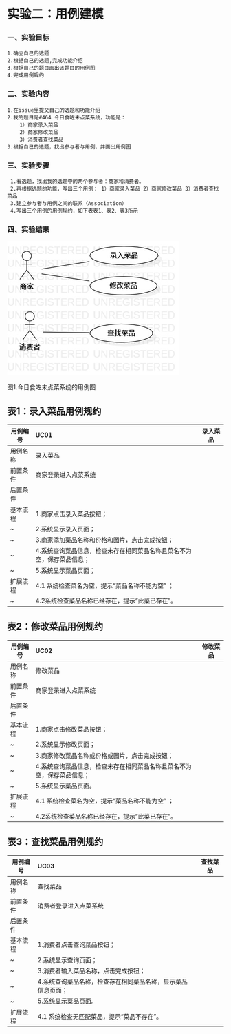 # 实验二：用例建模

### 一、实验目标
    1.确立自己的选题
    2.根据自己的选题,完成功能介绍
    3.根据自己的题目画出该题目的用例图
    4.完成用例规约
    

### 二、实验内容
    1.在issue里提交自己的选题和功能介绍
    2.我的题目是#464 今日食咗未点菜系统，功能是：
        1）商家录入菜品
        2）商家修改菜品
        3）消费者查找菜品
    3.根据自己的选题，找出参与者与用例，并画出用例图
       
 ### 三、实验步骤
     1.看选题，找出我的选题中的两个参与者：商家和消费者。
     2.再根据选题的功能，写出三个用例： 1）商家录入菜品 2）商家修改菜品 3）消费者查找菜品
     3.建立参与者与用例之间的联系（Association）
     4.写出三个用例的用例规约，如下表表1、表2、表3所示

### 四、实验结果

![用例图3](./Lab2_UseCaseDiagram3.jpg)
  
  
    
  
  图1.今日食咗未点菜系统的用例图


## 表1：录入菜品用例规约  

用例编号  | UC01 | 录入菜品  
-|:-|-  
用例名称  | 录入菜品  |   
前置条件  | 商家登录进入点菜系统     |  
后置条件  |      |   
基本流程  | 1.商家点击录入菜品按钮；  |  
~| 2.系统显示录入页面；  |   
~| 3.商家添加菜品名称和价格和图片，点击完成按钮；   |   
~| 4.系统查询菜品信息，检查未存在相同菜品名称且菜名不为空，保存菜品信息；   |   
~| 5.系统显示菜品页面；   |  
扩展流程  | 4.1 系统检查菜名为空，提示“菜品名称不能为空” ；  |    
~| 4.2系统检查菜品名称已经存在，提示“此菜已存在”。 |  


## 表2：修改菜品用例规约  

用例编号  | UC02 | 修改菜品  
-|:-|-  
用例名称  | 修改菜品  |   
前置条件  | 商家登录进入点菜系统     |  
后置条件  |      |    
基本流程  | 1.商家点击修改菜品按钮；  |
~| 2.系统显示修改页面；  |   
~| 3.商家修改菜品名称或价格或图片，点击完成按钮；   |   
~| 4.系统查询菜品信息，检查未存在相同菜品名称且菜名不为空，保存菜品信息；  |   
~| 5.系统显示菜品页面。   |  
扩展流程  | 4.1 系统检查菜名为空，提示“菜品名称不能为空” ；  |   
~| 4.2系统检查菜品名称已经存在，提示“此菜已存在”。 |  


## 表3：查找菜品用例规约  

用例编号  | UC03 | 查找菜品  
-|:-|-  
用例名称  | 查找菜品    |   
前置条件  | 消费者登录进入点菜系统     |  
后置条件  |      |    
基本流程  | 1.消费者点击查询菜品按钮；  |
~| 2.系统显示查询页面；  |   
~| 3.消费者输入菜品名称，点击完成按钮；   |   
~| 4.系统查询菜品名称，检查存在相同菜品名称，显示菜品信息页面；  |   
~| 5.系统显示菜品页面。   |  
扩展流程  | 4.1 系统检查无匹配菜品，提示“菜品不存在”。   |   


